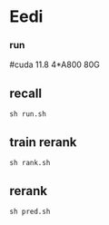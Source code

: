 # Eedi


### run
#cuda 11.8
4*A800 80G

## recall
```
sh run.sh
```

## train rerank

```
sh rank.sh
```
## rerank

```
sh pred.sh
```

